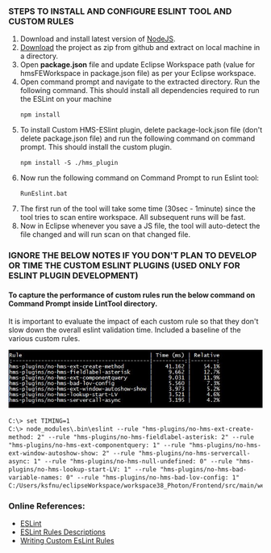 ### STEPS TO INSTALL AND CONFIGURE ESLINT TOOL AND CUSTOM RULES
1. Download and install latest version of [NodeJS](https://nodejs.org/en/).
2. [Download](https://github.com/kshwetabh/ESLint-ExtJS-And-CustomRules/archive/master.zip) the project as zip from github and extract on local machine in a directory.
3. Open **package.json** file and update Eclipse Workspace path (value for hmsFEWorkspace in package.json file) as per your Eclipse workspace.
4. Open command prompt and navigate to the extracted directory. Run the following command. This should install all dependencies required to run the ESLint on your machine   
	```
	npm install
	```
5. To install Custom HMS-ESlint plugin, delete package-lock.json file (don't delete package.json file) and run the following command on command prompt. This should install the custom plugin.   
	```
	npm install -S ./hms_plugin
	```
6. Now run the following command on Command Prompt to run Eslint tool:   
	```
	RunEslint.bat
	```
7. The first run of the tool will take some time (30sec - 1minute) since the tool tries to scan entire workspace. All subsequent runs will be fast.
8. Now in Eclipse whenever you save a JS file, the tool will auto-detect the file changed and will run scan on that changed file.




### IGNORE THE BELOW NOTES IF YOU DON'T PLAN TO DEVELOP OR TIME THE CUSTOM ESLINT PLUGINS (USED ONLY FOR ESLINT PLUGIN DEVELOPMENT)

#### To capture the performance of custom rules run the below command on Command Prompt inside LintTool directory.
It is important to evaluate the impact of each custom rule so that they don't slow down the overall eslint validation time. Included a baseline of the various custom rules.

![Custom Rule Timing Performance](Performance_Timing.JPG)

```shell
C:\> set TIMING=1
C:\> node_modules\.bin\eslint --rule "hms-plugins/no-hms-ext-create-method: 2" --rule "hms-plugins/no-hms-fieldlabel-asterisk: 2" --rule "hms-plugins/no-hms-ext-componentquery: 1" --rule "hms-plugins/no-hms-ext-window-autoshow-show: 2" --rule "hms-plugins/no-hms-servercall-async: 1" --rule "hms-plugins/no-hms-null-undefined: 0" --rule "hms-plugins/no-hms-lookup-start-LV: 1" --rule "hms-plugins/no-hms-bad-variable-names: 0" --rule "hms-plugins/no-hms-bad-lov-config: 1"  C:/Users/ksfnu/eclipseWorkspace/workspace38_Photon/Frontend/src/main/webapp/
```

### Online References:
- [ESLint](https://eslint.org/)
- [ESLint Rules Descriptions](https://eslint.org/docs/rules/)
- [Writing Custom EsLint Rules](https://www.kenneth-truyers.net/2016/05/27/writing-custom-eslint-rules/)

